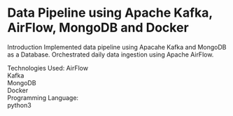 # Data Pipeline using Apache Kafka, AirFlow, MongoDB and Docker

Introduction
Implemented data pipeline using Apacahe Kafka and MongoDB as a Database. Orchestrated daily data ingestion using Apache AirFlow.

Technologies Used:
AirFlow <br>
Kafka <br>
MongoDB <br>
Docker <br>
Programming Language: <br>
python3 <br>

